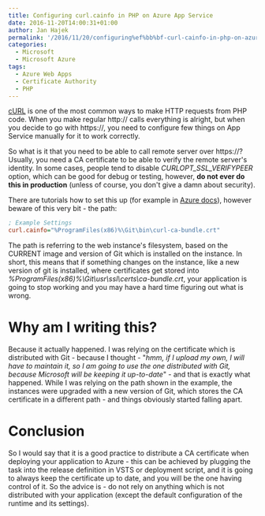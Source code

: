 ```yaml
---
title: Configuring﻿ curl.cainfo in PHP on Azure App Service
date: 2016-11-20T14:00:31+01:00
author: Jan Hajek
permalink: '/2016/11/20/configuring%ef%bb%bf-curl-cainfo-in-php-on-azure-app-service/'
categories:
  - Microsoft
  - Microsoft Azure
tags:
  - Azure Web Apps
  - Certificate Authority
  - PHP
---
```


<p><a href="http://php.net/manual/en/intro.curl.php">cURL</a> is one of the most common ways to make HTTP requests from PHP code. When you make regular http:// calls everything is alright, but when you decide to go with https://, you need to configure few things on App Service manually for it to work correctly.</p>

<!--more-->

<p>So what is it that you need to be able to call remote server over https://? Usually, you need a CA certificate to be able to verify the remote server's identity. In some cases, people tend to disable <em>CURLOPT_SSL_VERIFYPEER</em> option, which can be good for debug or testing, however, <strong>do not ever do this in production</strong> (unless of course, you don't give a damn about security).</p>

<p>There are tutorials how to set this up (for example in <a href="https://docs.microsoft.com/en-in/azure/app-service-web/web-sites-php-configure#how-to-change-the-built-in-php-configurations">Azure docs</a>), however beware of this very bit - the path:</p>

```ini
; Example Settings
curl.cainfo="%ProgramFiles(x86)%\Git\bin\curl-ca-bundle.crt"
```

<p>The path is referring to the web&nbsp;instance's filesystem, based on the CURRENT image and version of Git which is installed on the instance. In short, this means that if something changes on the instance, like a new version of git is installed, where certificates get stored into <em>%ProgramFiles(x86)%\Git\usr\ssl\certs\ca-bundle.crt</em>, your application is going to stop working and you may have a hard time figuring out what is wrong.</p>

<h1>Why am I writing this?</h1>

<p>Because it actually happened. I was relying on the certificate which is distributed with Git - because I thought&nbsp;- "<em>hmm, if I upload my own, I will have to maintain it, so I am going to use the one distributed with Git, because Microsoft will be keeping it up-to-date</em>" - and that is exactly what happened. While I was relying on the path shown in the example, the instances were upgraded with a new version of Git, which stores the CA certificate in a different path - and things obviously&nbsp;started falling apart.</p>

<h1>Conclusion</h1>

<p>So I would say that it is a good practice to distribute a CA certificate when deploying your application to Azure - this can be achieved by plugging the task into the release definition in VSTS or deployment script, and it is going to always keep the certificate up to date, and you will be the one having control of it. So the advice is - do not rely on anything which is not distributed with your application (except the default configuration of the runtime and its settings).</p>
